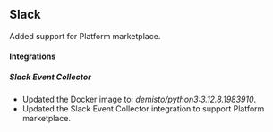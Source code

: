 ## Slack

Added support for Platform marketplace.

#### Integrations

##### Slack Event Collector

- Updated the Docker image to: *demisto/python3:3.12.8.1983910*.
- Updated the Slack Event Collector integration to support Platform marketplace.

